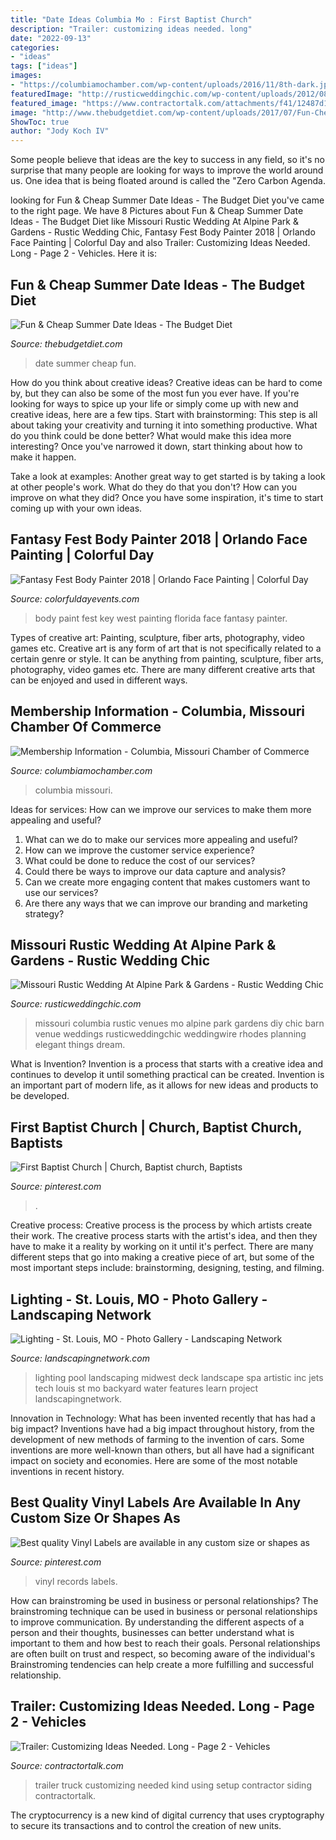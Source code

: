 ```yaml
---
title: "Date Ideas Columbia Mo : First Baptist Church"
description: "Trailer: customizing ideas needed. long"
date: "2022-09-13"
categories:
- "ideas"
tags: ["ideas"]
images:
- "https://columbiamochamber.com/wp-content/uploads/2016/11/8th-dark.jpg"
featuredImage: "http://rusticweddingchic.com/wp-content/uploads/2012/08/Mitchell_Gilbert_Catherine_Rhodes_Photography_CatherineRhodesPhotographyKJ1_low.jpg"
featured_image: "https://www.contractortalk.com/attachments/f41/12487d1225658952-trailer-customizing-ideas-needed-long-1101081352.jpg"
image: "http://www.thebudgetdiet.com/wp-content/uploads/2017/07/Fun-Cheap-summer-date-ideas.jpg"
ShowToc: true
author: "Jody Koch IV"
---
```



Some people believe that ideas are the key to success in any field, so it's no surprise that many people are looking for ways to improve the world around us. One idea that is being floated around is called the "Zero Carbon Agenda.

	

		
looking for Fun &amp; Cheap Summer Date Ideas - The Budget Diet you've came to the right page. We have 8 Pictures about Fun &amp; Cheap Summer Date Ideas - The Budget Diet like Missouri Rustic Wedding At Alpine Park &amp; Gardens - Rustic Wedding Chic, Fantasy Fest Body Painter 2018 | Orlando Face Painting | Colorful Day and also Trailer: Customizing Ideas Needed. Long - Page 2 - Vehicles. Here it is:
		
    
## Fun &amp; Cheap Summer Date Ideas - The Budget Diet

<img loading=lazy src="http://www.thebudgetdiet.com/wp-content/uploads/2017/07/Fun-Cheap-summer-date-ideas.jpg" onerror="this.onerror=null;this.src='https://tse1.mm.bing.net/th?id=OIP.eovOWq_01fq_LufapmgyngHaLG&amp;pid=15.1';" alt="Fun &amp; Cheap Summer Date Ideas - The Budget Diet">

_Source: thebudgetdiet.com_

>date summer cheap fun. 

	

How do you think about creative ideas?
Creative ideas can be hard to come by, but they can also be some of the most fun you ever have. If you're looking for ways to spice up your life or simply come up with new and creative ideas, here are a few tips. 
Start with brainstorming: This step is all about taking your creativity and turning it into something productive. What do you think could be done better? What would make this idea more interesting? Once you've narrowed it down, start thinking about how to make it happen. 

Take a look at examples: Another great way to get started is by taking a look at other people's work. What do they do that you don't? How can you improve on what they did? Once you have some inspiration, it's time to start coming up with your own ideas.

    
## Fantasy Fest Body Painter 2018 | Orlando Face Painting | Colorful Day

<img loading=lazy src="https://colorfuldayevents.com/wp-content/florida-face-painter/fantasy-fest/body-paint-key-west.jpg" onerror="this.onerror=null;this.src='https://tse1.mm.bing.net/th?id=OIP.5TUIKkI5wpT4datFH1u5lQAAAA&amp;pid=15.1';" alt="Fantasy Fest Body Painter 2018 | Orlando Face Painting | Colorful Day">

_Source: colorfuldayevents.com_

>body paint fest key west painting florida face fantasy painter. 

	

Types of creative art: Painting, sculpture, fiber arts, photography, video games etc.
Creative art is any form of art that is not specifically related to a certain genre or style. It can be anything from painting, sculpture, fiber arts, photography, video games etc. There are many different creative arts that can be enjoyed and used in different ways.

    
## Membership Information - Columbia, Missouri Chamber Of Commerce

<img loading=lazy src="https://columbiamochamber.com/wp-content/uploads/2016/11/8th-dark.jpg" onerror="this.onerror=null;this.src='https://tse4.mm.bing.net/th?id=OIP.qrc98M8yXVlHRSPbFf4BpwHaEK&amp;pid=15.1';" alt="Membership Information - Columbia, Missouri Chamber of Commerce">

_Source: columbiamochamber.com_

>columbia missouri. 

	

Ideas for services: How can we improve our services to make them more appealing and useful?
1. What can we do to make our services more appealing and useful? 
2. How can we improve the customer service experience? 
3. What could be done to reduce the cost of our services? 
4. Could there be ways to improve our data capture and analysis? 
5. Can we create more engaging content that makes customers want to use our services? 
6. Are there any ways that we can improve our branding and marketing strategy?

    
## Missouri Rustic Wedding At Alpine Park &amp; Gardens - Rustic Wedding Chic

<img loading=lazy src="http://rusticweddingchic.com/wp-content/uploads/2012/08/Mitchell_Gilbert_Catherine_Rhodes_Photography_CatherineRhodesPhotographyKJ1_low.jpg" onerror="this.onerror=null;this.src='https://tse4.mm.bing.net/th?id=OIP.wP_D8o8o0fUoN-37y4k10wHaE6&amp;pid=15.1';" alt="Missouri Rustic Wedding At Alpine Park &amp; Gardens - Rustic Wedding Chic">

_Source: rusticweddingchic.com_

>missouri columbia rustic venues mo alpine park gardens diy chic barn venue weddings rusticweddingchic weddingwire rhodes planning elegant things dream. 

	

What is Invention?
Invention is a process that starts with a creative idea and continues to develop it until something practical can be created. Invention is an important part of modern life, as it allows for new ideas and products to be developed.

    
## First Baptist Church | Church, Baptist Church, Baptists

<img loading=lazy src="https://i.pinimg.com/736x/2f/36/59/2f3659113a0ac76744c929c669abf6ed--missouri-columbia.jpg" onerror="this.onerror=null;this.src='https://tse3.mm.bing.net/th?id=OIP.x4vHuiluFSuWLkG4I6Sy9wHaJ3&amp;pid=15.1';" alt="First Baptist Church | Church, Baptist church, Baptists">

_Source: pinterest.com_

>. 

	

Creative process:
Creative process is the process by which artists create their work. The creative process starts with the artist's idea, and then they have to make it a reality by working on it until it's perfect. There are many different steps that go into making a creative piece of art, but some of the most important steps include: brainstorming, designing, testing, and filming.

    
## Lighting - St. Louis, MO - Photo Gallery - Landscaping Network

<img loading=lazy src="https://images.landscapingnetwork.com/pictures/images/800x642Max/lighting_22/spa-lighting-deck-jets-artistic-group-inc_5313.jpg" onerror="this.onerror=null;this.src='https://tse2.mm.bing.net/th?id=OIP.LYFwuObRoVQay_nRyOvpggHaE7&amp;pid=15.1';" alt="Lighting - St. Louis, MO - Photo Gallery - Landscaping Network">

_Source: landscapingnetwork.com_

>lighting pool landscaping midwest deck landscape spa artistic inc jets tech louis st mo backyard water features learn project landscapingnetwork. 

	

Innovation in Technology: What has been invented recently that has had a big impact?
Inventions have had a big impact throughout history, from the development of new methods of farming to the invention of cars. Some inventions are more well-known than others, but all have had a significant impact on society and economies. Here are some of the most notable inventions in recent history.

    
## Best Quality Vinyl Labels Are Available In Any Custom Size Or Shapes As

<img loading=lazy src="https://i.pinimg.com/736x/4a/91/f2/4a91f242ae538753112cd86119e366e8--rare-vinyl-records-vinyl-lp.jpg" onerror="this.onerror=null;this.src='https://tse2.mm.bing.net/th?id=OIP.l1-k81zZCSV7b2FL273g7QHaHh&amp;pid=15.1';" alt="Best quality Vinyl Labels are available in any custom size or shapes as">

_Source: pinterest.com_

>vinyl records labels. 

	

How can brainstroming be used in business or personal relationships?
The brainstroming technique can be used in business or personal relationships to improve communication. By understanding the different aspects of a person and their thoughts, businesses can better understand what is important to them and how best to reach their goals. Personal relationships are often built on trust and respect, so becoming aware of the individual's Brainstroming tendencies can help create a more fulfilling and successful relationship.

    
## Trailer: Customizing Ideas Needed. Long - Page 2 - Vehicles

<img loading=lazy src="https://www.contractortalk.com/attachments/f41/12487d1225658952-trailer-customizing-ideas-needed-long-1101081352.jpg" onerror="this.onerror=null;this.src='https://tse2.mm.bing.net/th?id=OIP.FTfwE0obGue6FbkTuwq6hAHaJ4&amp;pid=15.1';" alt="Trailer: Customizing Ideas Needed. Long - Page 2 - Vehicles">

_Source: contractortalk.com_

>trailer truck customizing needed kind using setup contractor siding contractortalk. 

	

The cryptocurrency is a new kind of digital currency that uses cryptography to secure its transactions and to control the creation of new units.

